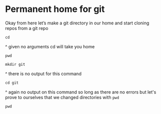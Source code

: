 # Permanent home for git

Okay from here let’s make a git directory in our home and start cloning repos from a git repo
```
cd
```
^ given no arguments cd will take you home
```
pwd
```
```
mkdir git
```
^ there is no output for this command
```
cd git
```
^ again no output on this command so long as there are no errors
but let's prove to ourselves that we changed directories with `pwd`
```
pwd
```

